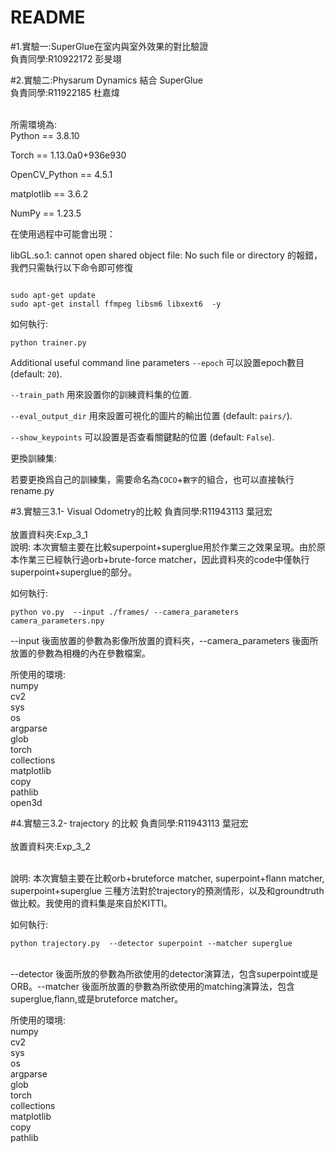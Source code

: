 # README

#1.實驗一:SuperGlue在室内與室外效果的對比驗證<br />
負責同學:R10922172 彭旻翊


#2.實驗二:Physarum Dynamics 結合 SuperGlue <br />
負責同學:R11922185 杜嘉煒<br />
<br />

所需環境為:<br />
Python == 3.8.10 

Torch == 1.13.0a0+936e930

OpenCV_Python == 4.5.1

matplotlib == 3.6.2

NumPy == 1.23.5

在使用過程中可能會出現：

libGL.so.1: cannot open shared object file: No such file or directory 的報錯，我們只需執行以下命令即可修復

```

sudo apt-get update
sudo apt-get install ffmpeg libsm6 libxext6  -y

```
如何執行:
```
python trainer.py 
```

Additional useful command line parameters
`--epoch` 可以設置epoch數目 (default: `20`).

`--train_path` 用來設置你的訓練資料集的位置.

`--eval_output_dir` 用來設置可視化的圖片的輸出位置 (default: `pairs/`).

`--show_keypoints` 可以設置是否查看關鍵點的位置 (default: `False`).

更換訓練集:

若要更換爲自己的訓練集，需要命名為`COCO`+`數字`的組合，也可以直接執行rename.py

#3.實驗三3.1- Visual Odometry的比較
負責同學:R11943113 葉冠宏
<br />
<br />
放置資料夾:Exp_3_1
<br />
說明:
本次實驗主要在比較superpoint+superglue用於作業三之效果呈現。由於原本作業三已經執行過orb+brute-force matcher，因此資料夾的code中僅執行superpoint+superglue的部分。<br />

如何執行:
```
python vo.py  --input ./frames/ --camera_parameters camera_parameters.npy
```
--input 後面放置的參數為影像所放置的資料夾，--camera_parameters 後面所放置的參數為相機的內在參數檔案。


所使用的環境:<br />
numpy<br />
cv2<br />
sys<br />
os<br />
argparse<br />
glob<br />
torch<br />
collections<br />
matplotlib<br />
copy<br />
pathlib<br />
open3d<br />




#4.實驗三3.2- trajectory 的比較
負責同學:R11943113 葉冠宏
<br />
<br />
放置資料夾:Exp_3_2

<br />
說明:
本次實驗主要在比較orb+bruteforce matcher, superpoint+flann matcher, superpoint+superglue 三種方法對於trajectory的預測情形，以及和groundtruth做比較。我使用的資料集是來自於KITTI。<br />

如何執行:
```
python trajectory.py  --detector superpoint --matcher superglue
```
<br />
--detector 後面所放的參數為所欲使用的detector演算法，包含superpoint或是ORB。--matcher 後面所放置的參數為所欲使用的matching演算法，包含superglue,flann,或是bruteforce matcher。<br />

所使用的環境:<br />
numpy<br />
cv2<br />
sys<br />
os<br />
argparse<br />
glob<br />
torch<br />
collections<br />
matplotlib<br />
copy<br />
pathlib<br />

